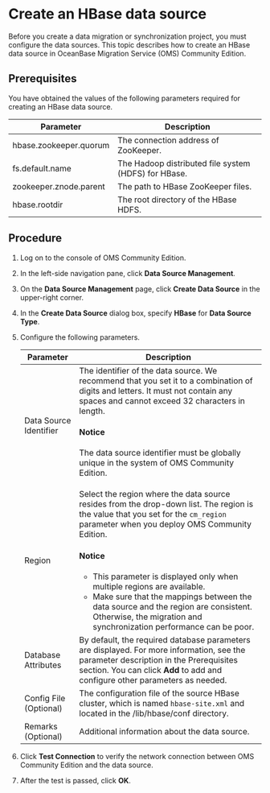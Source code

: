 # Create an HBase data source

Before you create a data migration or synchronization project, you must configure the data sources. This topic describes how to create an HBase data source in OceanBase Migration Service (OMS) Community Edition.

## Prerequisites

You have obtained the values of the following parameters required for creating an HBase data source.

| Parameter | Description |
|--------------|--------------------|
| hbase.zookeeper.quorum | The connection address of ZooKeeper. |
| fs.default.name | The Hadoop distributed file system (HDFS) for HBase. |
| zookeeper.znode.parent | The path to HBase ZooKeeper files. |
| hbase.rootdir | The root directory of the HBase HDFS. |

## Procedure

1. Log on to the console of OMS Community Edition.

2. In the left-side navigation pane, click **Data Source Management**.

3. On the **Data Source Management** page, click **Create Data Source** in the upper-right corner.

4. In the **Create Data Source** dialog box, specify **HBase** for **Data Source Type**.

5. Configure the following parameters.

   | **Parameter** | **Description** |
   |-------------|--------------------------------------------------------|
   | Data Source Identifier | The identifier of the data source. We recommend that you set it to a combination of digits and letters. It must not contain any spaces and cannot exceed 32 characters in length.  <main id="notice" type='notice'><h4>Notice</h4><p>The data source identifier must be globally unique in the system of OMS Community Edition. </p></main> |
   | Region | Select the region where the data source resides from the drop-down list. The region is the value that you set for the `cm_region` parameter when you deploy OMS Community Edition. <main id="notice" type='notice'><h4>Notice</h4><ul><li> This parameter is displayed only when multiple regions are available.    <li>Make sure that the mappings between the data source and the region are consistent. Otherwise, the migration and synchronization performance can be poor.     </ul> </main> |
   | Database Attributes | By default, the required database parameters are displayed. For more information, see the parameter description in the Prerequisites section. You can click **Add** to add and configure other parameters as needed.  |
   | Config File (Optional) | The configuration file of the source HBase cluster, which is named `hbase-site.xml` and located in the /lib/hbase/conf directory.  |
   | Remarks (Optional) | Additional information about the data source.  |

6. Click **Test Connection** to verify the network connection between OMS Community Edition and the data source.

7. After the test is passed, click **OK**.
